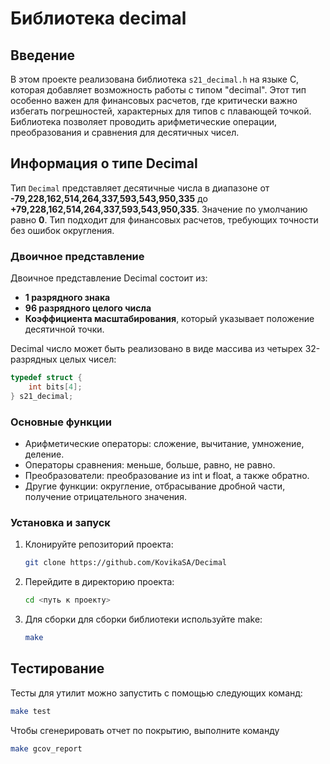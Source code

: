 # Библиотека decimal

## Введение

В этом проекте реализована библиотека `s21_decimal.h` на языке C, которая добавляет возможность работы с типом "decimal". Этот тип особенно важен для финансовых расчетов, где критически важно избегать погрешностей, характерных для типов с плавающей точкой. Библиотека позволяет проводить арифметические операции, преобразования и сравнения для десятичных чисел.

## Информация о типе Decimal

Тип `Decimal` представляет десятичные числа в диапазоне от **-79,228,162,514,264,337,593,543,950,335** до **+79,228,162,514,264,337,593,543,950,335**. Значение по умолчанию равно **0**. Тип подходит для финансовых расчетов, требующих точности без ошибок округления.

### Двоичное представление

Двоичное представление Decimal состоит из:

- **1 разрядного знака**
- **96 разрядного целого числа**
- **Коэффициента масштабирования**, который указывает положение десятичной точки.

Decimal число может быть реализовано в виде массива из четырех 32-разрядных целых чисел:

```c
typedef struct {
    int bits[4];
} s21_decimal;
```
### Основные функции

- Арифметические операторы: сложение, вычитание, умножение, деление.
- Операторы сравнения: меньше, больше, равно, не равно.
- Преобразователи: преобразование из int и float, а также обратно.
- Другие функции: округление, отбрасывание дробной части, получение отрицательного значения.

### Установка и запуск

1. Клонируйте репозиторий проекта:
   ```bash
   git clone https://github.com/KovikaSA/Decimal
   ```

2. Перейдите в директорию проекта:
   ```bash
   cd <путь к проекту>
   ```

3. Для сборки для сборки библиотеки используйте make:
   ```bash
   make
   ```

## Тестирование

  Тесты для утилит можно запустить с помощью следующих команд:
  ```bash
  make test
  ```

  Чтобы сгенерировать отчет по покрытию, выполните команду 
  ```bash
  make gcov_report
  ```
